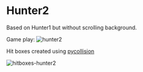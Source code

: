 # Hunter2

Based on Hunter1 but without scrolling background.

Game play:
![hunter2](https://user-images.githubusercontent.com/64060109/130266753-3e2c8e98-44ce-4281-8a45-2701a14cac96.gif)


Hit boxes created using [pycollision](https://pypi.org/project/PyCollision)

![hitboxes-hunter2](https://user-images.githubusercontent.com/64060109/130266748-6cbe3486-d79a-4ab6-9249-a527ce4edf98.gif)


